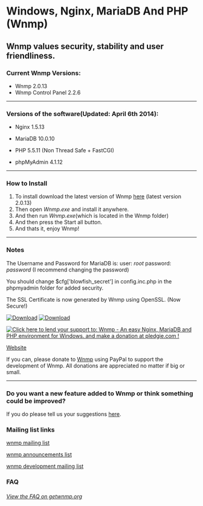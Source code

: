 Windows, Nginx, MariaDB And PHP (Wnmp)
======================================
Wnmp values security, stability and user friendliness.
------------------------------------------------------



### Current Wnmp Versions:

  * Wnmp 2.0.13
  * Wnmp Control Panel 2.2.6

----

### Versions of the software(Updated: April 6th 2014):

  * Nginx 1.5.13

  * MariaDB 10.0.10

  * PHP 5.5.11 (Non Thread Safe + FastCGI)

  * phpMyAdmin 4.1.12
  
----

### How to Install

  1. To install download the latest version of Wnmp [here][1] (latest version 2.0.13)
  2. Then open *Wnmp.exe* and install it anywhere.
  3. And then run *Wnmp.exe*(which is located in the Wnmp folder)
  4. And then press the Start all button.
  5. And thats it, enjoy Wnmp!


----

### Notes

The Username and Password for MariaDB is: user: *root* password: *password* (I recommend changing the password)

You should change $cfg['blowfish_secret'] in config.inc.php in the phpmyadmin folder for added security.

The SSL Certificate is now generated by Wnmp using OpenSSL. (Now Secure!)

[![Download][3]][1]
[![Download][4]][5]

<a href='https://pledgie.com/campaigns/23544'><img alt='Click here to lend your support to: Wnmp - An easy Nginx, MariaDB and PHP environment for Windows. and make a donation at pledgie.com !' src='https://pledgie.com/campaigns/23544.png?skin_name=chrome' border='0' ></a>

[Website](http://getwnmp.org)

If you can, please donate to [Wnmp][2] using PayPal to support the development of Wnmp. All donations are appreciated no matter if big or small. 

----

### Do you want a new feature added to Wnmp or think something could be improved?

If you do please tell us your suggestions [here][10].

### Mailing list links

[wnmp mailing list][7]

[wnmp announcements list][8]

[wnmp development mailing list][9]

### FAQ

###### [View the FAQ on getwnmp.org][6]


[1]: http://sourceforge.net/projects/wnmp-env/files/latest/download
[2]: https://www.paypal.com/cgi-bin/webscr?cmd=_s-xclick&hosted_button_id=P7LAQRRNF6AVE
[3]: https://www.x64architecture.com/wp-content/uploads/2014/02/akdlbutton.png
[4]: https://s0.wp.com/imgpress?url=http%3A%2F%2Fs1.softpedia-static.com/base_img/softpedia_free_award_f.gif
[5]: http://www.softpedia.com/get/Internet/Servers/Server-Tools/Kurt-Wnmp.shtml
[6]: http://getwnmp.org/faq
[7]: https://mailman.getwnmp.org/mailman/listinfo/wnmp
[8]: https://mailman.getwnmp.org/mailman/listinfo/wnmp-announce
[9]: https://mailman.getwnmp.org/mailman/listinfo/wnmp-dev
[10]: https://github.com/wnmp/wnmp/issues/new
